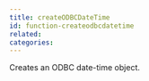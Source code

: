 ```yaml
---
title: createODBCDateTime
id: function-createodbcdatetime
related:
categories:
---
```


Creates an ODBC date-time object.
